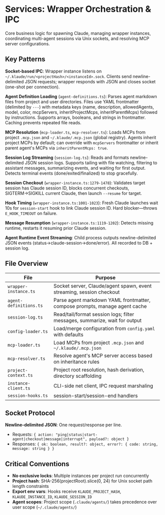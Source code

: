 # Services: Wrapper Orchestration & IPC

Core business logic for spawning Claude, managing wrapper instances, coordinating multi-agent sessions via Unix sockets, and resolving MCP server configurations.

## Key Patterns

**Socket-based IPC**: Wrapper instance listens on `~/.klaude/run/<projectHash>/<instanceId>.sock`. Clients send newline-delimited JSON requests; wrapper responds with JSON and closes socket (one-shot per connection).

**Agent Definition Loading** (`agent-definitions.ts`): Parses agent markdown files from project and user directories. Files use YAML frontmatter (delimited by `---`) with metadata keys (name, description, allowedAgents, model, color, mcpServers, inheritProjectMcps, inheritParentMcps) followed by instructions. Supports arrays, booleans, and strings in frontmatter. Caching prevents repeated file reads.

**MCP Resolution** (`mcp-loader.ts`, `mcp-resolver.ts`): Loads MCPs from project `.mcp.json` and `~/.klaude/.mcp.json` (global registry). Agents inherit project MCPs by default; can override with `mcpServers` frontmatter or inherit parent agent's MCPs via `inheritParentMcps: true`.

**Session Log Streaming** (`session-log.ts`): Reads and formats newline-delimited JSON session logs. Supports tailing with file watching, filtering to assistant messages, summarizing events, and waiting for first output. Detects terminal events (done/exited/finalized) to stop gracefully.

**Session Checkout** (`wrapper-instance.ts:1279-1478`): Validates target session has Claude session ID, blocks concurrent checkouts, SIGTERM→SIGKILL current Claude, then launch `--resume` for target.

**Hook Timing** (`wrapper-instance.ts:1001-1023`): Fresh Claude launches wait 10s for `session-start` hook to link Claude session ID. Hard blocker—throws `E_HOOK_TIMEOUT` on failure.

**Message Resumption** (`wrapper-instance.ts:1119-1202`): Detects missing runtime, restarts it resuming prior Claude session.

**Agent Runtime Event Streaming**: Child process outputs newline-delimited JSON events (status→claude-session→done/error). All recorded to DB + session log.

## File Overview

| File | Purpose |
|------|---------|
| `wrapper-instance.ts` | Socket server, Claude/agent spawn, event streaming, session checkout |
| `agent-definitions.ts` | Parse agent markdown YAML frontmatter, compose prompts, manage agent cache |
| `session-log.ts` | Read/tail/format session logs; filter messages, summarize, wait for output |
| `config-loader.ts` | Load/merge configuration from `config.yaml` with defaults |
| `mcp-loader.ts` | Load MCPs from project `.mcp.json` and `~/.klaude/.mcp.json` |
| `mcp-resolver.ts` | Resolve agent's MCP server access based on inheritance rules |
| `project-context.ts` | Project root resolution, hash derivation, directory scaffolding |
| `instance-client.ts` | CLI-side net client, IPC request marshaling |
| `session-hooks.ts` | session-start/session-end handlers |

## Socket Protocol

**Newline-delimited JSON**: One request/response per line.
- Requests: `{ action: "ping|status|start-agent|checkout|message|interrupt", payload?: object }`
- Responses: `{ ok: boolean, result?: object, error?: { code: string, message: string } }`

## Critical Conventions

- **No exclusive locks**: Multiple instances per project run concurrently
- **Project hash**: SHA-256(projectRoot).slice(0, 24) for Unix socket path length constraints
- **Export env vars**: Hooks receive `KLAUDE_PROJECT_HASH`, `KLAUDE_INSTANCE_ID`, `KLAUDE_SESSION_ID`
- **Agent scopes**: Project scope (`.claude/agents/`) takes precedence over user scope (`~/.claude/agents/`)
